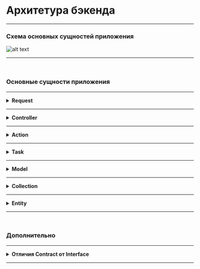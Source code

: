 # Архитетура бэкенда
***


### Схема основных сущностей приложения
![alt text](assets/arch.jpg)



***
<br>



### Основные сущности приложения
***
<details>
<summary><b>Request</b></summary>

*Request* является воплощением запроса от пользователя к серверу. 

#### Правила:
- **Должен** содержать валидацию данных, поступающих в контроллер.
- **Может** содержать проверку правовых политик.
- **Только** Request может валидировать входные данные.
- *Request* **не может** использовать другой *Request*.
- *Request* **не может** реализовывать *Contract*.
</details>


***
<details>
<summary><b>Controller</b></summary>

*Controller* отделяет бизнес логику от валидации данных и манипуляций с запросами.

#### Правила:
- *Controller* **обязан** использовать кастомный *Request* для **каждого** своего метода.
- *Controller* **должен** уметь:
    - получить **отвалидированные** данные из *Request*
    - передать эти данные в *Action*
    - получить ответ от *Action*
    - составить и вернуть ответ 
- *Controller* **не знает ничего** о сущностях, до которых не может дотянуться (```схема```), и использовать их, соответственно, не может.
- **Каждый** метод контроллера может вызывать **только один** *Action*.
- *Controller* **не может** использовать другой *Controller*.
- *Controller* **не может** реализовывать *Contract*.
</details>


***
<details>
<summary><b>Action</b></summary>

*Action* - это точка входа в бизнес логику приложения. *Action* представляет собой действие в приложении и по совокупности этих действий можно определить, что делает приложение.

#### Правила:
- *Action* состоит **только из одного публичного статического метода** ```run()```.
- *Action* **не может** поднимать вверх по схеме сущности, которыми может пользоваться.
- *Action* **может** использовать сколько угодно: 
    - *Task*
    - *Exception*
    - *Event*
    - *Collection*
    - *Entity*
    - *Help functions*
    - *Model* (**не желательно**)
- *Action* **не может** использовать другой *Action*.
- *Action* **не может** реализовывать *Contract*.
</details>


***
<details>
<summary><b>Task</b></summary>

*Task* - сущность, инкапсулирующая выполнение определенной задачи.

#### Правила:
- состоит **только из одного публичного статического метода** ```run()```
- *Task* **может** использовать сколько угодно: 
    - *Exception*
    - *Event*
    - *Collection*
    - *Help functions*
    - *Model*
- *Task* **не может** использовать другой *Task*.
- *Task* **не может** реализовывать *Contract*.
</details>


***
<details>
<summary><b>Model</b></summary>

*Model* - модель Laravel.

#### Правила:
- *Model* **может** использовать **свой** *Collection*.
- *Model* **может** реализовывать *Contract*.
- *Model* **может** использовать другую *Model*.
- *Model* **может** использовать трейты для шэринга скоупами.
</details>


***
<details>
<summary><b>Collection</b></summary>

*Collection* инкапсулирует чейнинг EloquentCollection для конкретной модели.

#### Правила:
- *Collection* **может** использовать *Model*.
- *Collection* **может** использовать *Entity*.
- *Collection* **может** использовать другую *Collection*.
- *Collection* **может** реализовывать *Contract*.
- *Collection* **не может** использовать другие сущности.
</details>


***
<details>
<summary><b>Entity</b></summary>

*Entity* - сущность, которая реализует конкретную задачу с использованием преимуществ ООП (сохранение состояния, наследование, инкапсуляция и т.д.), но при этом не нуждается в использовании `EloquentBuilder` как *Model*.

Большая задача может решаться целым _`namespace`'ом_, состоящим из *Entity* разного назначения: классы, классы-мэнеджеры, абстрактные классы, контракты.

#### Правила:
- *Entity* **может** использовать сколько угодно: 
    - *Task*
    - *Exception*
    - *Event*
    - *Collection*
    - *Entity*
    - *Help functions*
    - *Model*
- *Entity* **может** реализовывать *Contract*.
</details>



***
<br>



### Дополнительно
***
<details>
<summary><b>Отличия Contract от Interface</b></summary>

*Contract* реализуются сущностям-наследниками родительских сущностей проекта.

*Interface* необходимы родительским сущностям проекта для создания ограничений и нужного функционала.

Примеры:
- ```LocationCollection extends Collection implements CanBeModified```. CanBeModified - это *Contract*
- ```Action implements IAction```. IAction - это *Interface*
</details>

***
